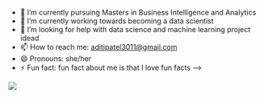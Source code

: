 




- 🔭 I’m currently pursuing Masters in Business Intelligence and Analytics
- 🌱 I’m currently working towards becoming a data scientist 
- 🤔 I’m looking for help with data science and machine learning project idead
- 📫 How to reach me: aditipatel3011@gmail.com
- 😄 Pronouns: she/her
- ⚡ Fun fact: fun fact about me is that I love fun facts
-->
<img src= "[https://github.com/aditip30/aditip30/commit/19c5f75223514e36da7b18d773b476f0dedd94b0](https://github.com/aditip30/aditip30/blob/main/header.png?raw=true)">
